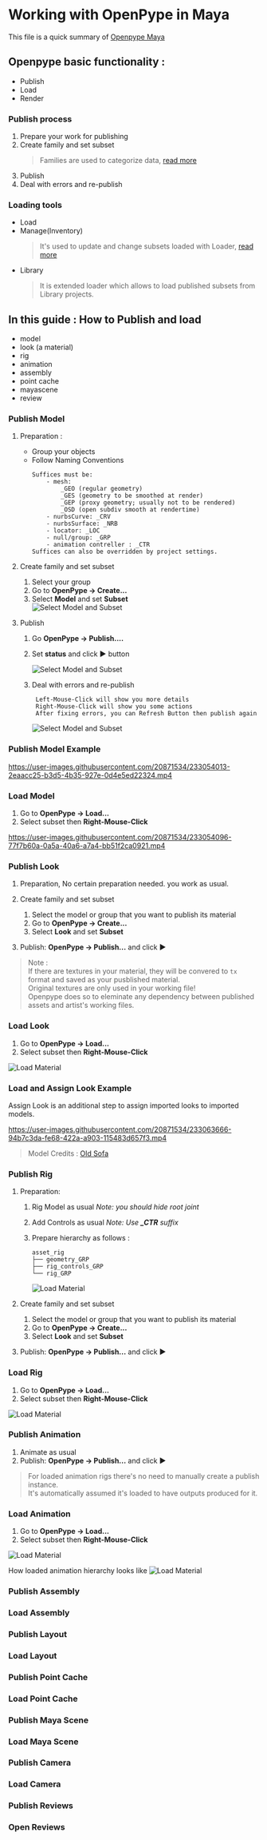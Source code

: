 # Working with OpenPype in Maya

This file is a quick summary of [Openpype Maya](https://openpype.io/docs/artist_hosts_maya/)

## Openpype basic functionality :
- Publish 
- Load 
- Render

### Publish process 

1) Prepare your work for publishing 
2) Create family and set subset
   > Families are used to categorize data, [read more](https://openpype.io/docs/artist_publish)
3) Publish 
4) Deal with errors and re-publish

### Loading tools

- Load 
- Manage(Inventory)
   > It's used to update and change subsets loaded with Loader, [read more](https://openpype.io/docs/artist_tools_inventory)
- Library
   > It is extended loader which allows to load published subsets from Library projects.

## In this guide : How to Publish and load

- model 
- look (a material)
- rig
- animation
- assembly 
- point cache
- mayascene
- review

### Publish Model

1) Preparation : 
   - Group your objects 
   - Follow Naming Conventions  
        ```
        Suffices must be:
            - mesh:
                _GEO (regular geometry)
                _GES (geometry to be smoothed at render)
                _GEP (proxy geometry; usually not to be rendered)
                _OSD (open subdiv smooth at rendertime)
            - nurbsCurve: _CRV
            - nurbsSurface: _NRB
            - locator: _LOC
            - null/group: _GRP
            - animation contreller : _CTR
        Suffices can also be overridden by project settings.
        ```

2) Create family and set subset
   1) Select your group
   2) Go to **OpenPype → Create...**
   3) Select **Model** and set **Subset**     
        ![Select **Model** and **Subset**](../images/pype-maya/pype-maya-01.jpg)
3) Publish 
   1) Go **OpenPype → Publish....**
   2) Set **status** and click **▶** button
   
        ![Select **Model** and **Subset**](../images/pype-maya/pype-maya-02.jpg)

   3) Deal with errors and re-publish
        ```
         Left-Mouse-Click will show you more details
         Right-Mouse-Click will show you some actions 
         After fixing errors, you can Refresh Button then publish again
        ```
        ![Select **Model** and **Subset**](../images/pype-maya/pype-maya-03.jpg)

### Publish Model Example

https://user-images.githubusercontent.com/20871534/233054013-2eaacc25-b3d5-4b35-927e-0d4e5ed22324.mp4

### Load Model

1) Go to **OpenPype → Load...**
2) Select subset then **Right-Mouse-Click**

https://user-images.githubusercontent.com/20871534/233054096-77f7b60a-0a5a-40a6-a7a4-bb51f2ca0921.mp4

### Publish Look

1) Preparation, No certain preparation needed. you work as usual.
2) Create family and set subset
   1) Select the model or group that you want to publish its material 
   2) Go to **OpenPype → Create...**
   3) Select **Look** and set **Subset**
    
3) Publish: **OpenPype → Publish...** and click **▶** 

> Note :  <br>
> If there are textures in your material, they will be convered to `tx` format and saved as your pusblished material. <br>
> Original textures are only used in your working file!<br>
> Openpype does so to eleminate any dependency between published assets and artist's working files.<br> 

### Load Look

1) Go to **OpenPype → Load...**
2) Select subset then **Right-Mouse-Click**
   
![Load Material](../images/pype-maya/pype-maya-04.jpg)

### Load and Assign Look Example

Assign Look is an additional step to assign imported looks to imported models.

https://user-images.githubusercontent.com/20871534/233063666-94b7c3da-fe68-422a-a903-115483d657f3.mp4

> Model Credits : [Old Sofa](https://sketchfab.com/3d-models/old-sofa-3fe7ed15c42e48b8820792e8cef64f93)

### Publish Rig

1) Preparation:
   1) Rig Model as usual *Note: you should hide root joint*
   2) Add Controls as usual *Note: Use **_CTR** suffix*
   3) Prepare hierarchy as follows :
      
         ```
         asset_rig
         ├── geometry_GRP
         ├── rig_controls_GRP
         └── rig_GRP
         ```
         ![Load Material](../images/pype-maya/pype-maya-05.jpg)

2) Create family and set subset
   1) Select the model or group that you want to publish its material 
   2) Go to **OpenPype → Create...**
   3) Select **Look** and set **Subset**
    
3) Publish: **OpenPype → Publish...** and click **▶** 

### Load Rig

1) Go to **OpenPype → Load...**
2) Select subset then **Right-Mouse-Click**
   
![Load Material](../images/pype-maya/pype-maya-06.jpg)

### Publish Animation

1) Animate as usual
2) Publish: **OpenPype → Publish...** and click **▶** 

> For loaded animation rigs there's no need to manually create a publish instance. <br>
> It's automatically assumed it's loaded to have outputs produced for it.

### Load Animation

1) Go to **OpenPype → Load...**
2) Select subset then **Right-Mouse-Click**
   
![Load Material](../images/pype-maya/pype-maya-07.jpg)

How loaded animation hierarchy looks like
![Load Material](../images/pype-maya/pype-maya-08.jpg)


### Publish Assembly
### Load Assembly


### Publish Layout
### Load Layout


### Publish Point Cache
### Load Point Cache


### Publish Maya Scene
### Load Maya Scene


### Publish Camera
### Load Camera


### Publish Reviews
### Open Reviews
